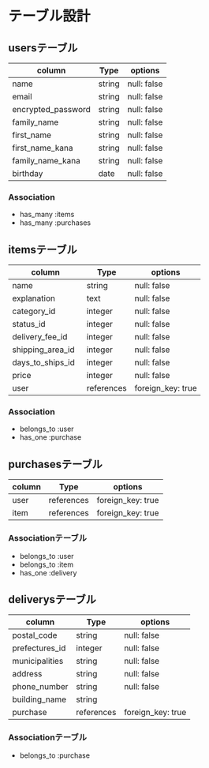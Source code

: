 # テーブル設計

## usersテーブル

|column               |Type    |options    |
|---------------------|--------|-----------|
|name                 |string  |null: false|
|email                |string  |null: false|
|encrypted_password   |string  |null: false|
|family_name          |string  |null: false|
|first_name           |string  |null: false|
|first_name_kana      |string  |null: false|
|family_name_kana     |string  |null: false|
|birthday             |date    |null: false|

### Association

- has_many :items
- has_many :purchases

## itemsテーブル

|column          |Type      |options          |
|----------------|----------|-----------------|
|name　　　       |string    |null: false      |
|explanation　　　|text      |null: false      |
|category_id     |integer   |null: false      |
|status_id 　　　 |integer   |null: false      |
|delivery_fee_id |integer   |null: false      |
|shipping_area_id|integer   |null: false      |
|days_to_ships_id|integer   |null: false      |
|price           |integer   |null: false      |
|user            |references|foreign_key: true|

### Association

- belongs_to :user
- has_one :purchase


## purchasesテーブル

|column    |Type      |options          |
|----------|----------|-----------------|
|user      |references|foreign_key: true|
|item      |references|foreign_key: true|
### Associationテーブル

- belongs_to :user
- belongs_to :item
- has_one :delivery


## deliverysテーブル

|column        |Type      |options            |
|--------------|----------|-------------------|
|postal_code   |string    |null: false        |
|prefectures_id|integer   |null: false        |
|municipalities|string    |null: false        |
|address       |string    |null: false        |
|phone_number  |string    |null: false        |
|building_name |string    |                   |
|purchase      |references|foreign_key: true  |

### Associationテーブル

- belongs_to :purchase